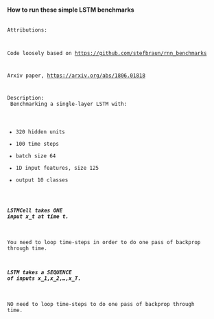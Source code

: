 #### How to run these simple LSTM benchmarks

<code>
Attributions:<br/>
    
Code loosely based on https://github.com/stefbraun/rnn_benchmarks<br/>

Arxiv paper, https://arxiv.org/abs/1806.01818<br/>

Description:<br/>
Benchmarking a single-layer LSTM with:<br/>
- 320 hidden units<br/>
- 100 time steps<br/>
- batch size 64<br/>
- 1D input features, size 125<br/>
- output 10 classes<br/>

##### LSTMCell takes ONE input x_t at time t.<br/>

You need to loop time-steps in order to do one pass of backprop through time.
    
##### LSTM takes a SEQUENCE of inputs x_1,x_2,…,x_T.

NO need to loop time-steps to do one pass of backprop through time.
    
  </code>
  
